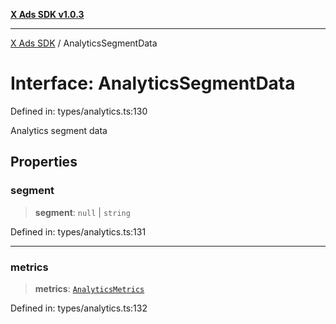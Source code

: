 [**X Ads SDK v1.0.3**](../README.md)

***

[X Ads SDK](../globals.md) / AnalyticsSegmentData

# Interface: AnalyticsSegmentData

Defined in: types/analytics.ts:130

Analytics segment data

## Properties

### segment

> **segment**: `null` \| `string`

Defined in: types/analytics.ts:131

***

### metrics

> **metrics**: [`AnalyticsMetrics`](AnalyticsMetrics.md)

Defined in: types/analytics.ts:132
